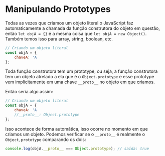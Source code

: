 # Manipulando Prototypes

Todas as vezes que criamos um objeto literal o JavaScript faz automaticamente a chamada da função construtora do objeto em questão, então `let objA = {}` é a mesma coisa que `let objA = new Object()`. Também temos isso para array, string, boolean, etc.

```js
// Criando um objeto literal
const objA = {
    chaveA: 'A
};
```

Toda função construtora tem um prototype, ou seja, a função construtora tem um objeto atrelado a ela que é o `Object.prototype` e esse prototype vem implicitamente em uma chave `__proto__` no objeto em que criamos.

Então seria algo assim:

```js
// Criando um objeto literal
const objA = {
    chaveA: 'A
    //__proto__: Object.prototype
};
```

Isso acontece de forma automática, isso ocorre no momento em que criamos um objeto. Podemos verificar se o `__proto__` é realmente o `Object,prototype` comparando os dois:

```js
console.log(objA.__proto__ === Object.prototype); // saída: true
```